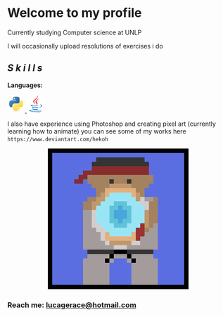 # Welcome to my profile

Currently studying Computer science at UNLP

I will occasionally upload resolutions of exercises i do

## _S k i l l s_

**Languages:**

<p align = left > <a href="https://www.python.org" target="_blank" rel="noreferrer"> <img src="https://raw.githubusercontent.com/devicons/devicon/master/icons/python/python-original.svg" alt="python" width="40" height="40"/> </a> <a href="https://www.java.com" target="_blank" rel="noreferrer"> <img src="https://raw.githubusercontent.com/devicons/devicon/master/icons/java/java-original.svg" alt="java" width="40" height="40"/> </a> </p>

I also have experience using Photoshop and creating pixel art (currently learning how to animate)
  you can see some of my works here `https://www.deviantart.com/hekoh`

<p align = "center"><img src= ryu-Hadouken.gif></p>


### Reach me: lucagerace@hotmail.com 
